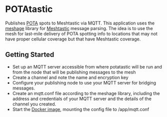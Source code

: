 # POTAtastic

Publishes [POTA](https://parksontheair.com/index.html) spots to Meshtastic via MQTT. This application uses the [meshage](https://github.com/andrewbeard/meshage) library for [Meshtastic](https://meshtastic.org) message parsing. The idea is to use the mesh for last-mile delivery of POTA spotting info to locations that may not have proper cellular coverage but that have Meshtastic coverage.

## Getting Started

- Set up an MQTT server accessible from where potatastic will be run and from the node that will be publishing messages to the mesh
- Create a channel and note the name and encryption key
- Configure your publishing node to use your MQTT server for bridging messages.
- Create an mqtt.conf file according to the meshage library, including the address and credentials of your MQTT server and the details of the channel you created.
- Start the [Docker image](https://hub.docker.com/r/bearda/potatastic), mounting the config file to /app/mqtt.conf

